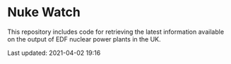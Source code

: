 # Nuke Watch

This repository includes code for retrieving the latest information available on the output of EDF nuclear power plants in the UK.

Last updated: 2021-04-02 19:16